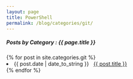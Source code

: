 ```yaml
---
layout: page
title: PowerShell
permalink: /blog/categories/git/
---
```


<h5> Posts by Category : {{ page.title }} </h5>

<div class="card">
{% for post in site.categories.git %}
 <li class="category-posts"><span>{{ post.date | date_to_string }}</span> &nbsp; <a href="{{ post.url }}">{{ post.title }}</a></li>
{% endfor %}
</div>
